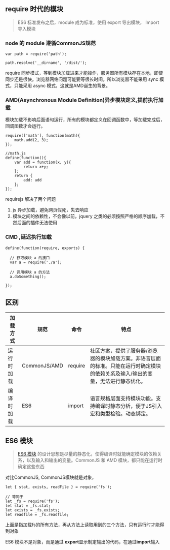 ## require 时代的模块


> ES6 标准发布之后，module 成为标准，使用 export 导出模块， Import 导入模块


### node 的 module 遵循CommonJS规范


	var path = require('path');
	
	path.resolve('__dirname', '/dist/');

require 同步模式，等到模块加载进来才能操作，服务器所有模块存在本地，即使同步还是很快。浏览器网络问题可能要等很长时间。所以浏览器不能采用 sync 模式，只能采用 async 模式，这就是AMD诞生的背景。

### AMD(Asynchronous Module Definition)异步模块定义,提前执行加载

模块加载不影响后面语句运行，所有的模块都定义在回调函数中，等加载完成后，回调函数才会运行。

	require(['math'], function(math){
		math.add(2, 3);
	});
	
	//math.js
	define(function(){
		var add = function(x, y){
			return x+y;
		};
		return {
			add: add
		};
	});

 requirejs 解决了两个问题

1. js 异步加载，避免网页假死，失去响应
2. 模块之间的依赖性，不会像以前，jquery 之类的必须按照严格的顺序加载，不然后面的插件无法使用

### CMD ,延迟执行加载

	define(function(require, exports) {
	
	  // 获取模块 a 的接口
	  var a = require('./a');
	
	  // 调用模块 a 的方法
	  a.doSomething();
	
	});

## 区别

加载方式|规范|命令|特点
----|----|----|----
运行时加载|CommonJS/AMD|require|社区方案，提供了服务器/浏览器的模块加载方案。非语言层面的标准。只能在运行时确定模块的依赖关系及输入/输出的变量，无法进行静态优化。
编译时加载|ES6|import|语言规格层面支持模块功能。支持编译时静态分析，便于JS引入宏和类型检验。动态绑定。

## ES6 模块

> [ES6 模块](http://baidu.com) 的设计思想是尽量的静态化，使得编译时就能确定模块的依赖关系，以及输入和输出的变量。CommonJS 和 AMD 模块，都只能在运行时确定这些东西


对比CommonJS, CommonJS模块就是对象，

	let { stat, exists, readFile } = require('fs');
	
	// 等同于
	let _fs = require('fs');
	let stat = _fs.stat;
	let exists = _fs.exists;
	let readfile = _fs.readfile;
上面是指加载fs的所有方法，再从方法上读取用到的三个方法，只有运行时才能得到对象

ES6 模块不是对象，而是通过 **export**显示制定输出的代码，在通过**import**输入












